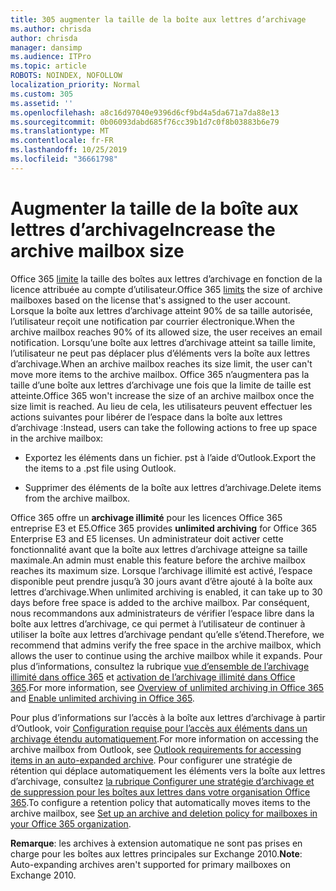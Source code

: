 ```yaml
---
title: 305 augmenter la taille de la boîte aux lettres d’archivage
ms.author: chrisda
author: chrisda
manager: dansimp
ms.audience: ITPro
ms.topic: article
ROBOTS: NOINDEX, NOFOLLOW
localization_priority: Normal
ms.custom: 305
ms.assetid: ''
ms.openlocfilehash: a8c16d97040e9396d6cf9bd4a5da671a7da88e13
ms.sourcegitcommit: 0b06093dabd685f76cc39b1d7c0f8b03883b6e79
ms.translationtype: MT
ms.contentlocale: fr-FR
ms.lasthandoff: 10/25/2019
ms.locfileid: "36661798"
---
```

# <a name="increase-the-archive-mailbox-size"></a><span data-ttu-id="4136b-102">Augmenter la taille de la boîte aux lettres d’archivage</span><span class="sxs-lookup"><span data-stu-id="4136b-102">Increase the archive mailbox size</span></span>

<span data-ttu-id="4136b-103">Office 365 [limite](https://docs.microsoft.com/office365/servicedescriptions/exchange-online-service-description/exchange-online-limits#mailbox-storage-limits) la taille des boîtes aux lettres d’archivage en fonction de la licence attribuée au compte d’utilisateur.</span><span class="sxs-lookup"><span data-stu-id="4136b-103">Office 365 [limits](https://docs.microsoft.com/office365/servicedescriptions/exchange-online-service-description/exchange-online-limits#mailbox-storage-limits) the size of archive mailboxes based on the license that's assigned to the user account.</span></span> <span data-ttu-id="4136b-104">Lorsque la boîte aux lettres d’archivage atteint 90% de sa taille autorisée, l’utilisateur reçoit une notification par courrier électronique.</span><span class="sxs-lookup"><span data-stu-id="4136b-104">When the archive mailbox reaches 90% of its allowed size, the user receives an email notification.</span></span> <span data-ttu-id="4136b-105">Lorsqu’une boîte aux lettres d’archivage atteint sa taille limite, l’utilisateur ne peut pas déplacer plus d’éléments vers la boîte aux lettres d’archivage.</span><span class="sxs-lookup"><span data-stu-id="4136b-105">When an archive mailbox reaches its size limit, the user can't move more items to the archive mailbox.</span></span> <span data-ttu-id="4136b-106">Office 365 n’augmentera pas la taille d’une boîte aux lettres d’archivage une fois que la limite de taille est atteinte.</span><span class="sxs-lookup"><span data-stu-id="4136b-106">Office 365 won't increase the size of an archive mailbox once the size limit is reached.</span></span> <span data-ttu-id="4136b-107">Au lieu de cela, les utilisateurs peuvent effectuer les actions suivantes pour libérer de l’espace dans la boîte aux lettres d’archivage :</span><span class="sxs-lookup"><span data-stu-id="4136b-107">Instead, users can take the following actions to free up space in the archive mailbox:</span></span>

- <span data-ttu-id="4136b-108">Exportez les éléments dans un fichier. pst à l’aide d’Outlook.</span><span class="sxs-lookup"><span data-stu-id="4136b-108">Export the the items to a .pst file using Outlook.</span></span>

- <span data-ttu-id="4136b-109">Supprimer des éléments de la boîte aux lettres d’archivage.</span><span class="sxs-lookup"><span data-stu-id="4136b-109">Delete items from the archive mailbox.</span></span>

<span data-ttu-id="4136b-110">Office 365 offre un **archivage illimité** pour les licences Office 365 entreprise E3 et E5.</span><span class="sxs-lookup"><span data-stu-id="4136b-110">Office 365 provides **unlimited archiving** for Office 365 Enterprise E3 and E5 licenses.</span></span> <span data-ttu-id="4136b-111">Un administrateur doit activer cette fonctionnalité avant que la boîte aux lettres d’archivage atteigne sa taille maximale.</span><span class="sxs-lookup"><span data-stu-id="4136b-111">An admin must enable this feature before the archive mailbox reaches its maximum size.</span></span> <span data-ttu-id="4136b-112">Lorsque l’archivage illimité est activé, l’espace disponible peut prendre jusqu’à 30 jours avant d’être ajouté à la boîte aux lettres d’archivage.</span><span class="sxs-lookup"><span data-stu-id="4136b-112">When unlimited archiving is enabled, it can take up to 30 days before free space is added to the archive mailbox.</span></span> <span data-ttu-id="4136b-113">Par conséquent, nous recommandons aux administrateurs de vérifier l’espace libre dans la boîte aux lettres d’archivage, ce qui permet à l’utilisateur de continuer à utiliser la boîte aux lettres d’archivage pendant qu’elle s’étend.</span><span class="sxs-lookup"><span data-stu-id="4136b-113">Therefore, we recommend that admins verify the free space in the archive mailbox, which allows the user to continue using the archive mailbox while it expands.</span></span> <span data-ttu-id="4136b-114">Pour plus d’informations, consultez la rubrique [vue d’ensemble de l’archivage illimité dans office 365](https://docs.microsoft.com/office365/securitycompliance/unlimited-archiving) et [activation de l’archivage illimité dans Office 365](https://docs.microsoft.com/office365/securitycompliance/enable-unlimited-archiving).</span><span class="sxs-lookup"><span data-stu-id="4136b-114">For more information, see [Overview of unlimited archiving in Office 365](https://docs.microsoft.com/office365/securitycompliance/unlimited-archiving) and [Enable unlimited archiving in Office 365](https://docs.microsoft.com/office365/securitycompliance/enable-unlimited-archiving).</span></span>

<span data-ttu-id="4136b-115">Pour plus d’informations sur l’accès à la boîte aux lettres d’archivage à partir d’Outlook, voir [Configuration requise pour l’accès aux éléments dans un archivage étendu automatiquement](https://docs.microsoft.com/office365/securitycompliance/unlimited-archiving#outlook-requirements-for-accessing-items-in-an-auto-expanded-archive).</span><span class="sxs-lookup"><span data-stu-id="4136b-115">For more information on accessing the archive mailbox from Outlook, see [Outlook requirements for accessing items in an auto-expanded archive](https://docs.microsoft.com/office365/securitycompliance/unlimited-archiving#outlook-requirements-for-accessing-items-in-an-auto-expanded-archive).</span></span> <span data-ttu-id="4136b-116">Pour configurer une stratégie de rétention qui déplace automatiquement les éléments vers la boîte aux lettres d’archivage, consultez [la rubrique Configurer une stratégie d’archivage et de suppression pour les boîtes aux lettres dans votre organisation Office 365](https://docs.microsoft.com/office365/securitycompliance/set-up-an-archive-and-deletion-policy-for-mailboxes).</span><span class="sxs-lookup"><span data-stu-id="4136b-116">To configure a retention policy that automatically moves items to the archive mailbox, see [Set up an archive and deletion policy for mailboxes in your Office 365 organization](https://docs.microsoft.com/office365/securitycompliance/set-up-an-archive-and-deletion-policy-for-mailboxes).</span></span>

<span data-ttu-id="4136b-117">**Remarque**: les archives à extension automatique ne sont pas prises en charge pour les boîtes aux lettres principales sur Exchange 2010.</span><span class="sxs-lookup"><span data-stu-id="4136b-117">**Note**: Auto-expanding archives aren't supported for primary mailboxes on Exchange 2010.</span></span>
